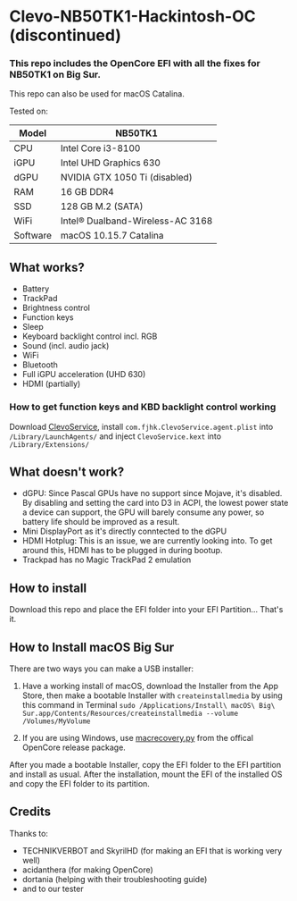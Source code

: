 # Clevo-NB50TK1-Hackintosh-OC (discontinued)

### This repo includes the OpenCore EFI with all the fixes for NB50TK1 on Big Sur.

This repo can also be used for macOS Catalina.

Tested on:

Model | NB50TK1
------------- | ---------------
CPU | Intel Core i3-8100
iGPU | Intel UHD Graphics 630
dGPU | NVIDIA GTX 1050 Ti (disabled)
RAM | 16 GB DDR4
SSD | 128 GB M.2 (SATA)
WiFi | Intel® Dualband-Wireless-AC 3168
Software | macOS 10.15.7 Catalina

## What works?

* Battery
* TrackPad
* Brightness control
* Function keys
* Sleep
* Keyboard backlight control incl. RGB
* Sound (incl. audio jack)
* WiFi
* Bluetooth
* Full iGPU acceleration (UHD 630)
* HDMI (partially)

### How to get function keys and KBD backlight control working

Download [ClevoService](https://github.com/FreeJHack/ClevoService), install `com.fjhk.ClevoService.agent.plist` into `/Library/LaunchAgents/` and inject `ClevoService.kext` into `/Library/Extensions/`

## What doesn't work?

* dGPU: Since Pascal GPUs have no support since Mojave, it's disabled. By disabling and setting the card into D3 in ACPI, the lowest power state a device can support, the GPU will barely consume any power, so battery life should be improved as a result.
* Mini DisplayPort as it's directly conntected to the dGPU
* HDMI Hotplug: This is an issue, we are currently looking into. To get around this, HDMI has to be plugged in during bootup.
* Trackpad has no Magic TrackPad 2 emulation

## How to install

Download this repo and place the EFI folder into your EFI Partition... That's it.

## How to Install macOS Big Sur

There are two ways you can make a USB installer:

1. Have a working install of macOS, download the Installer from the App Store, then make a bootable Installer with `createinstallmedia` by using this command in Terminal `sudo /Applications/Install\ macOS\ Big\ Sur.app/Contents/Resources/createinstallmedia --volume /Volumes/MyVolume`

2. If you are using Windows, use [macrecovery.py](https://dortania.github.io/OpenCore-Install-Guide/installer-guide/winblows-install.html) from the offical OpenCore release package.

After you made a bootable Installer, copy the EFI folder to the EFI partition and install as usual. After the installation, mount the EFI of the installed OS and copy the EFI folder to its partition.


## Credits

Thanks to:

* TECHNIKVERBOT and SkyrilHD (for making an EFI that is working very well)
* acidanthera (for making OpenCore)
* dortania (helping with their troubleshooting guide)
* and to our tester
